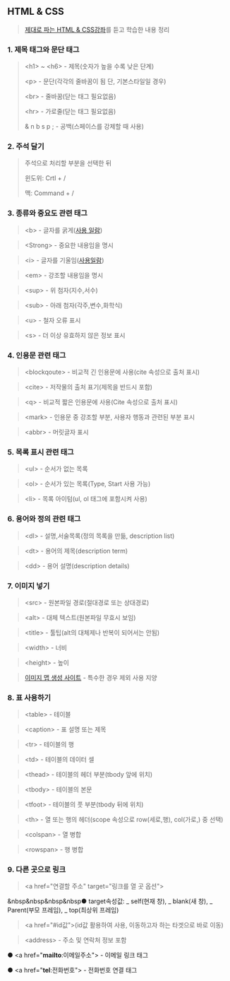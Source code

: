 ## HTML & CSS
> [제대로 파는 HTML & CSS강좌](https://www.youtube.com/watch?v=TrC2x4N0XqY&t=5127s)를 듣고 학습한 내용 정리

### 1. 제목 태그와 문단 태그
> &lt;h1&gt; ~ &lt;h6&gt; - 제목(숫자가 높을 수록 낮은 단계)
> 
> &lt;p&gt; - 문단(각각의 줄바꿈이 됨 단, 기본스타일일 경우)
> 
> &lt;br&gt; - 줄바꿈(닫는 태그 필요없음)
> 
> &lt;hr&gt; - 가로줄(닫는 태그 필요없음)
> 
> & n b s p ; - 공백(스페이스를 강제할 때 사용)
### 2. 주석 달기
>주석으로 처리할 부분을 선택한 뒤
>
> 윈도위: Crtl + /
>
> 맥: Command + /
### 3. 종류와 중요도 관련 태그
> &lt;b&gt; - 글자를 굵게([사용 일람](https://developer.mozilla.org/ko/docs/Web/HTML/Element/b#%EC%82%AC%EC%9A%A9_%EC%9D%BC%EB%9E%8C))

> &lt;Strong&gt; - 중요한 내용임을 명시

> &lt;i&gt; - 글자를 기울임([사용일람](https://developer.mozilla.org/ko/docs/Web/HTML/Element/i#%EC%82%AC%EC%9A%A9_%EC%9D%BC%EB%9E%8C))

>&lt;em&gt; - 강조할 내용임을 명시

>&lt;sup&gt; - 위 첨자(지수,서수)

>&lt;sub&gt; - 아래 첨자(각주,변수,화학식)

>&lt;u&gt; - 철자 오류 표시

>&lt;s&gt; - 더 이상 유효하지 않은 정보 표시
### 4. 인용문 관련 태그
>&lt;blockqoute&gt; - 비교적 긴 인용문에 사용(cite 속성으로 출처 표시)

>&lt;cite&gt; - 저작물의 출처 표기(제목을 반드시 포함)

>&lt;q&gt; - 비교적 짧은 인용문에 사용(Cite 속성으로 출처 표시)

>&lt;mark&gt; - 인용문 중 강조할 부분, 사용자 행동과 관련된 부분 표시

>&lt;abbr&gt; - 머릿글자 표시
### 5. 목록 표시 관련 태그
>&lt;ul&gt; - 순서가 없는 목록

>&lt;ol&gt; - 순서가 있는 목록(Type, Start 사용 가능)

>&lt;li&gt; - 목록 아이텀(ul, ol 태그에 포함시켜 사용)
### 6. 용어와 정의 관련 태그
>&lt;dl&gt; - 설명,서술목록(정의 목록을 만듦, description list)

>&lt;dt&gt; - 용어의 제목(description term)

>&lt;dd&gt; - 용어 설명(description details)
### 7. 이미지 넣기
>&lt;src&gt; - 원본파일 경로(절대경로 또는 상대경로)

>&lt;alt&gt; - 대체 텍스트(원본파일 무효시 보임)

>&lt;title&gt; - 툴팁(alt의 대체제나 반복이 되어서는 안됨)

>&lt;width&gt; - 너비

>&lt;height&gt; - 높이

>[이미지 맵 생성 사이트](https://www.image-map.net/) - 특수한 경우 제외 사용 지양 
### 8. 표 사용하기
>&lt;table&gt; - 테이블

>&lt;caption&gt; - 표 설명 또는 제목

>&lt;tr&gt; - 테이블의 행

>&lt;td&gt; - 테이블의 데이터 셀

>&lt;thead&gt; - 테이블의 헤더 부분(tbody 앞에 위치)

>&lt;tbody&gt; - 테이블의 본문

>&lt;tfoot&gt; - 테이블의 풋 부분(tbody 뒤에 위치)

>&lt;th&gt; - 열 또는 행의 헤더(scope 속성으로 row(세로,행), col(가로,) 중 선택)

>&lt;colspan&gt; - 열 병합

>&lt;rowspan&gt; - 행 병합
### 9. 다른 곳으로 링크
>&lt;a href="연결할 주소" target="링크를 열 곳 옵션"&gt;

&nbsp&nbsp&nbsp&nbsp● target속성값: _ self(현재 창), _ blank(새 창), _ Parent(부모 프레임), _ top(최상위 프레임)

>&lt;a href="#id값"&gt;(id값 활용하여 사용, 이동하고자 하는 타겟으로 바로 이동)

>&lt;address&gt; - 주소 및 연락처 정보 포함

● &lt;a href="<strong>mailto</strong>:이메일주소"&gt; - 이메일 링크 태그

● &lt;a href="<strong>tel</strong>:전화번호"&gt; - 전화번호 연결 태그 
